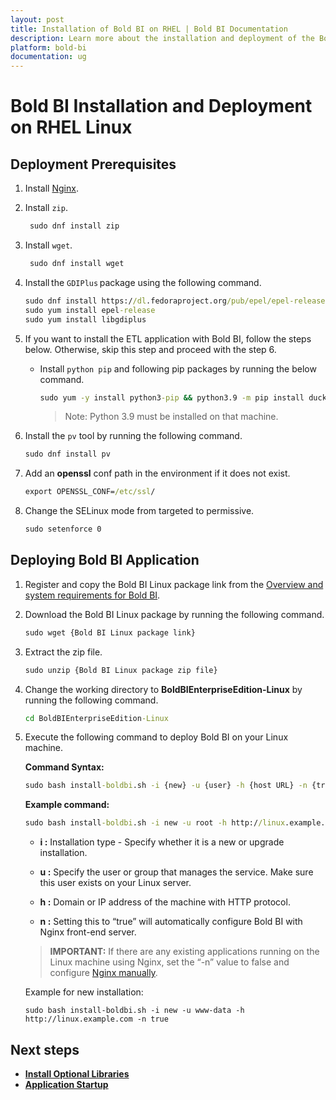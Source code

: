 ```yaml
---
layout: post
title: Installation of Bold BI on RHEL | Bold BI Documentation
description: Learn more about the installation and deployment of the Bold BI Linux package on the RHEL Linux server with Nginx.
platform: bold-bi
documentation: ug
---
```


# Bold BI Installation and Deployment on RHEL Linux

## Deployment Prerequisites

1. Install [Nginx](https://www.digitalocean.com/community/tutorials/how-to-install-nginx-on-centos-8).
2. Install `zip`.
    ```cmd
     sudo dnf install zip
    ```  
3. Install `wget`.
    ```cmd
     sudo dnf install wget
    ```   
4. Install the `GDIPlus` package using the following command.

    ```cmd
    sudo dnf install https://dl.fedoraproject.org/pub/epel/epel-release-latest-9.noarch.rpm
    sudo yum install epel-release
    sudo yum install libgdiplus
    ```
    
5.  If you want to install the ETL application with Bold BI, follow the steps below. Otherwise, skip this step and proceed with the step 6.
    * Install `python pip` and following pip packages by running the below command.
        ```cmd
        sudo yum -y install python3-pip && python3.9 -m pip install duckdb===1.1.2 dlt===0.5.4 pymysql pyodbc pg8000 poetry pandas===2.2.2 "dlt[parquet]" "dlt[filesystem]"
        ```
      > Note: Python 3.9 must be installed on that machine.
6. Install the `pv` tool by running the following command.
    ```cmd
    sudo dnf install pv
    ``` 

7. Add an **openssl** conf path in the environment if it does not exist.

    ```cmd
    export OPENSSL_CONF=/etc/ssl/
    ```
8. Change the SELinux mode from targeted to permissive.
     ```cmd
    sudo setenforce 0
    ```   
## Deploying Bold BI Application

1. Register and copy the Bold BI Linux package link from the [Overview and system requirements for Bold BI](/deploying-bold-bi/overview/).
2. Download the Bold BI Linux package by running the following command.

    ```cmd
    sudo wget {Bold BI Linux package link}
    ```
3. Extract the zip file.
     ```cmd
     sudo unzip {Bold BI Linux package zip file}
     ```
4. Change the working directory to **BoldBIEnterpriseEdition-Linux** by running the following command.
     ```cmd
     cd BoldBIEnterpriseEdition-Linux
     ```
5. Execute the following command to deploy Bold BI on your Linux machine.
    
    **Command Syntax:**
      ```cmd
      sudo bash install-boldbi.sh -i {new} -u {user} -h {host URL} -n {true or false} 
      ```
      **Example command:**
   ```cmd
   sudo bash install-boldbi.sh -i new -u root -h http://linux.example.com -n true
   ```
       
   * **i :** Installation type - Specify whether it is a new or upgrade installation.

    * **u :** Specify the user or group that manages the service. Make sure this user exists on your Linux server. 

    * **h :** Domain or IP address of the machine with HTTP protocol. 

    * **n :** Setting this to “true” will automatically configure Bold BI with Nginx front-end server.

    >**IMPORTANT:** If there are any existing applications running on the Linux machine using Nginx, set the “-n” value to false and configure [Nginx manually](/deploying-bold-bi/deploying-on-linux/installation-and-deployment/bold-bi-on-centos/#manually-configure-nginx).  

    Example for new installation:
    ~~~shell
    sudo bash install-boldbi.sh -i new -u www-data -h http://linux.example.com -n true
    ~~~ 
## Next steps

* [**Install Optional Libraries**](/deploying-bold-bi/deploying-on-linux/install-optional-libraries/)
* [**Application Startup**](/application-startup/)